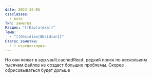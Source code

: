 ```yaml
---
date: 2023-12-05
cssclasses:
  - note
Тип: заметка
Раздел: "[[Картотека]]"
Тема:
  - "[[Obsidian|Obsidian]]"
Статус заметки:
  - ✂️ отрефакторить
---
```

Но они лежат в app.vault.cachedRead. редкий поиск по нескольким тысячам файлов не создаст большие проблемы. Скорее обрисовываться будет дольше


